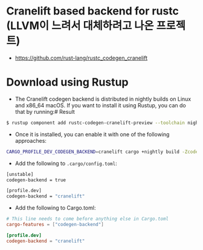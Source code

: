 # Cranelift based backend for rustc (LLVM이 느려서 대체하려고 나온 프로젝트)

- https://github.com/rust-lang/rustc_codegen_cranelift

# Download using Rustup
- The Cranelift codegen backend is distributed in nightly builds on Linux and x86_64 macOS. If you want to install it using Rustup, you can do that by running:# Result

```bash
$ rustup component add rustc-codegen-cranelift-preview --toolchain nightly
```

- Once it is installed, you can enable it with one of the following approaches:

```bash
CARGO_PROFILE_DEV_CODEGEN_BACKEND=cranelift cargo +nightly build -Zcodegen-backend
```

- Add the following to `.cargo/config.toml`: 

```bash
[unstable]
codegen-backend = true

[profile.dev]
codegen-backend = "cranelift"
```

- Add the following to Cargo.toml: 

```toml
# This line needs to come before anything else in Cargo.toml
cargo-features = ["codegen-backend"]

[profile.dev]
codegen-backend = "cranelift"

```
